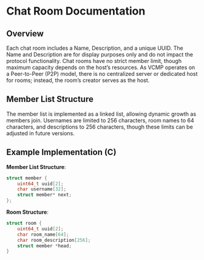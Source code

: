 # Chat Room Documentation

## Overview
Each chat room includes a Name, Description, and a unique UUID. The Name and Description are for display purposes only and do not impact the protocol functionality. Chat rooms have no strict member limit, though maximum capacity depends on the host’s resources. As VCMP operates on a Peer-to-Peer (P2P) model, there is no centralized server or dedicated host for rooms; instead, the room’s creator serves as the host.

## Member List Structure
The member list is implemented as a linked list, allowing dynamic growth as members join. Usernames are limited to 256 characters, room names to 64 characters, and descriptions to 256 characters, though these limits can be adjusted in future versions.

## Example Implementation (C)

**Member List Structure**:
```c
struct member {
    uint64_t uuid[2];
    char username[32];
    struct member* next;
};

```
**Room Structure**:
```c
struct room {
    uint64_t uuid[2];
    char room_name[64];
    char room_description[256];
    struct member *head;
}
```

<!--- TODO for me (Raphael): Add a USER.md documentation for user specific shit lmao --->